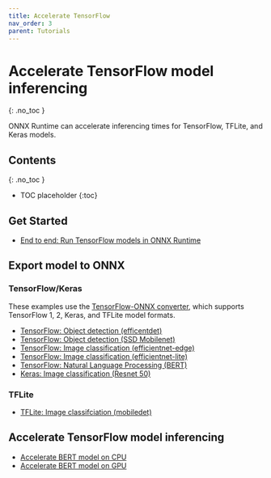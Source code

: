 ```yaml
---
title: Accelerate TensorFlow
nav_order: 3
parent: Tutorials
---
```

# Accelerate TensorFlow model inferencing
{: .no_toc }

ONNX Runtime can accelerate inferencing times for TensorFlow, TFLite, and Keras models.

## Contents
{: .no_toc }

* TOC placeholder
{:toc}

## Get Started
* [End to end: Run TensorFlow models in ONNX Runtime](../tutorials/tf-get-started.md)

## Export model to ONNX

### TensorFlow/Keras

These examples use the [TensorFlow-ONNX converter](https://github.com/onnx/tensorflow-onnx), which supports TensorFlow 1, 2, Keras, and TFLite model formats.

* [TensorFlow: Object detection (efficentdet)](https://github.com/onnx/tensorflow-onnx/blob/master/tutorials/efficientdet.ipynb)
* [TensorFlow: Object detection (SSD Mobilenet)](https://github.com/onnx/tensorflow-onnx/blob/master/tutorials/ConvertingSSDMobilenetToONNX.ipynb)
* [TensorFlow: Image classification (efficientnet-edge)](https://github.com/onnx/tensorflow-onnx/blob/master/tutorials/efficientnet-edge.ipynb)
* [TensorFlow: Image classification (efficientnet-lite)](https://github.com/onnx/tensorflow-onnx/blob/master/tutorials/efficientnet-lite.ipynb)
* [TensorFlow: Natural Language Processing (BERT)](https://github.com/onnx/tensorflow-onnx/blob/master/tutorials/BertTutorial.ipynb)
* [Keras: Image classification (Resnet 50)](https://github.com/onnx/tensorflow-onnx/blob/master/tutorials/keras-resnet50.ipynb)

### TFLite
* [TFLite: Image classifciation (mobiledet)](https://github.com/onnx/tensorflow-onnx/blob/master/tutorials/mobiledet-tflite.ipynb)

## Accelerate TensorFlow model inferencing
* [Accelerate BERT model on CPU](https://github.com/microsoft/onnxruntime/blob/master/onnxruntime/python/tools/transformers/notebooks/PyTorch_Bert-Squad_OnnxRuntime_CPU.ipynb)
* [Accelerate BERT model on GPU](https://github.com/microsoft/onnxruntime/blob/master/onnxruntime/python/tools/transformers/notebooks/PyTorch_Bert-Squad_OnnxRuntime_GPU.ipynb)